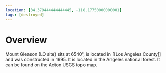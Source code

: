 ```yaml
---
location: [34.379444444444445, -118.17750000000001]
tags: [destroyed]
---
```


# Overview

Mount Gleason (LO site) sits at 6540', is located in [[Los Angeles County]] and was constructed in 1995. It is located in the Angeles national forest. It can be found on the Acton USGS topo map.

